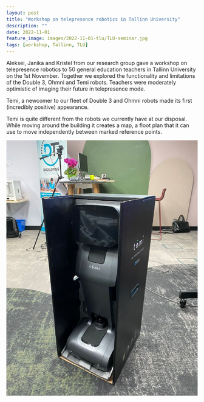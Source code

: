 ```yaml
---
layout: post
title: "Workshop on telepresence robotics in Tallinn University"
description: ""
date: 2022-11-01
feature_image: images/2022-11-01-tlu/TLU-seminar.jpg
tags: [workshop, Tallinn, TLU]
---
```


Aleksei, Janika and Kristel from our research group gave a workshop on telepresence robotics to 50 general education teachers in Tallinn University on the 1st November. Together we explored the functionality and limitations of the Double 3, Ohmni and Temi robots. Teachers were moderately optimistic of imaging their future in telepresence mode.

Temi, a newcomer to our fleet of Double 3 and Ohmni robots made its first (incredibly positive) appearance. 

<!--more-->

Temi is quite different from the robots we currently have at our disposal. While moving around the building it creates a map, a floot plan that it can use to move independently between marked reference points.

![Temi robot](/images/2022-11-01-tlu/temi.jpg)


<!-- [[Official page of the event](https://www.tlu.ee/404.html)] -->